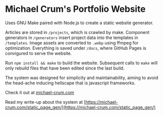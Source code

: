# Michael Crum's Portfolio Website

Uses GNU Make paired with Node.js to create a static website generator.

Articles are stored in `/projects`, which is crawled by make. 
Component generators in `/generators` insert project data into the templates in `/templates`. Image assets are converted to `.webp` using ffmpeg for optimization. Everything is saved under `/docs`, where GitHub Pages is convigured to serve the website.

Run `npm install && make` to build the website. Subsequent calls to `make` will only rebuild files that have been edited since the last build.

The system was designed for simplicity and maintainability, aiming to avoid the head-ache inducing hellscape that is javascript frameworks.

Check it out at [michael-crum.com](https://michael-crum.com)

Read my write-up about the system at [https://michael-crum.com/static_page_gen/](https://michael-crum.com/static_page_gen/)
